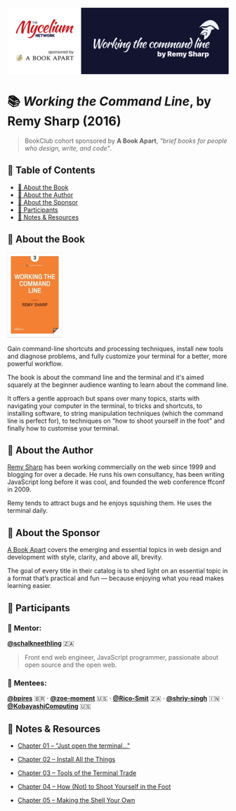 ![Bookclub banner](assets/bookclub-banner.png)

# 📚 _Working the Command Line_, by Remy Sharp (2016)

> BookClub cohort sponsored by **A Book Apart**, _"brief books for people who design, write, and code"_.

## 📌 Table of Contents

* [📙 About the Book](#-about-the-book)
* [👤 About the Author](#-about-the-author)
* [🌠 About the Sponsor](#-about-the-sponsor)
* [💫 Participants](#-participants)
* [📑 Notes & Resources](#-notes--resources)

## 📙 About the Book

![Book cover](assets/book-cover-small.jpg)

Gain command-line shortcuts and processing techniques, install new tools and diagnose problems, and fully customize your terminal for a better, more powerful workflow.

The book is about the command line and the terminal and it's aimed squarely at the beginner audience wanting to learn about the command line.

It offers a gentle approach but spans over many topics, starts with navigating your computer in the terminal, to tricks and shortcuts, to installing software, to string manipulation techniques (which the command line is perfect for), to techniques on "how to shoot yourself in the foot" and finally how to customise your terminal.

## 👤 About the Author

[Remy Sharp](https://remysharp.com/) has been working commercially on the web since 1999 and blogging for over a decade. He runs his own consultancy, has been writing JavaScript long before it was cool, and founded the web conference ffconf in 2009.

Remy tends to attract bugs and he enjoys squishing them. He uses the terminal daily.

## 🌠 About the Sponsor

[A Book Apart](https://abookapart.com/) covers the emerging and essential topics in web design and development with style, clarity, and above all, brevity.

The goal of every title in their catalog is to shed light on an essential topic in a format that’s practical and fun — because enjoying what you read makes learning easier.

## 💫 Participants

### 🍄 **Mentor:**

[**@schalkneethling**](https://github.com/schalkneethling) 🇿🇦
 > Front end web engineer, JavaScript programmer, passionate about open source and the open web.

### 🌱 **Mentees:**

[**@bpires**](https://github.com/bpires) 🇧🇷 ·
[**@zoe-moment**](https://github.com/zoe-moment) 🇺🇸 ·
[**@Rico-Smit**](https://github.com/Rico-Smit) 🇿🇦 ·
[**@shriy-singh**](https://github.com/shriy-singh) 🇮🇳 ·
[**@KobayashiComputing**](https://github.com/KobayashiComputing) 🇺🇸

## 📑 Notes & Resources

* [Chapter 01 – "Just open the terminal..."](./chapter1/index.md)

* [Chapter 02 – Install All the Things](./chapter2/index.md)

* [Chapter 03 – Tools of the Terminal Trade](./chapter3/index.md)

* [Chapter 04 – How (Not) to Shoot Yourself in the Foot](./chapter4/index.md)

* [Chapter 05 – Making the Shell Your Own](./chapter5/index.md)
